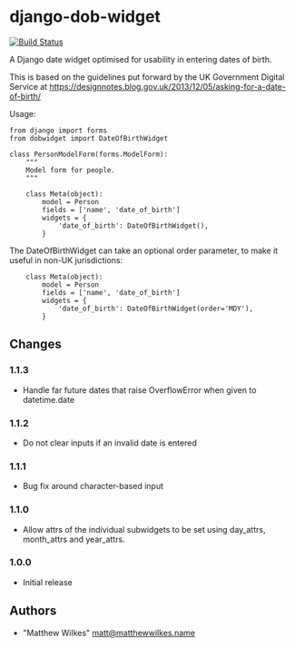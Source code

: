 # django-dob-widget

[![Build Status](https://travis-ci.org/MatthewWilkes/django-dob-widget.svg?branch=master)](https://travis-ci.org/MatthewWilkes/django-dob-widget)


A Django date widget optimised for usability in entering dates of birth.

This is based on the guidelines put forward by the UK Government Digital Service at https://designnotes.blog.gov.uk/2013/12/05/asking-for-a-date-of-birth/

Usage:

    from django import forms
    from dobwidget import DateOfBirthWidget
    
    class PersonModelForm(forms.ModelForm):
        """
        Model form for people.
        """
        
        class Meta(object):
            model = Person
            fields = ['name', 'date_of_birth']
            widgets = {
                'date_of_birth': DateOfBirthWidget(),
            }
      

The DateOfBirthWidget can take an optional order parameter, to make it useful in non-UK jurisdictions:

  
        class Meta(object):
            model = Person
            fields = ['name', 'date_of_birth']
            widgets = {
                'date_of_birth': DateOfBirthWidget(order='MDY'),
            }


## Changes

### 1.1.3

* Handle far future dates that raise OverflowError when given to datetime.date

### 1.1.2

* Do not clear inputs if an invalid date is entered

### 1.1.1

* Bug fix around character-based input

### 1.1.0

* Allow attrs of the individual subwidgets to be set using day_attrs, month_attrs and year_attrs.

### 1.0.0

* Initial release

## Authors

* "Matthew Wilkes" <matt@matthewwilkes.name>

